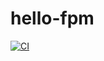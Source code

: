 # hello-fpm
[![CI](https://github.com/ohno/hello-fpm/actions/workflows/ci.yml/badge.svg)](https://github.com/ohno/hello-fpm/actions/workflows/ci.yml)

